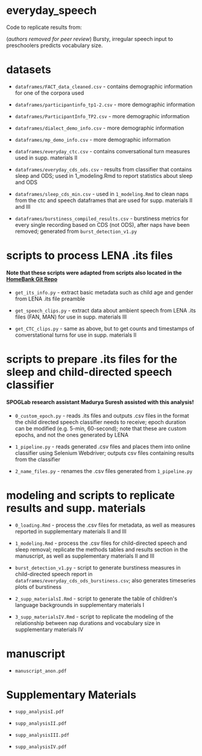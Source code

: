 # everyday_speech

Code to replicate results from:

(*authors removed for peer review*) Bursty, irregular speech input to preschoolers predicts vocabulary size. 

# datasets

* `dataframes/FACT_data_cleaned.csv` - contains demographic information for one of the corpora used
 
* `dataframes/participantinfo_tp1-2.csv` - more demographic information

* `dataframes/ParticipantInfo_TP2.csv` - more demographic information

* `dataframes/dialect_demo_info.csv` - more demographic information
 
* `dataframes/mp_demo_info.csv` - more demographic information

* `dataframes/everyday_ctc.csv` - contains conversational turn measures used in supp. materials II

* `dataframes/everyday_cds_ods.csv` - results from classifier that contains sleep and ODS; used in 1_modeling.Rmd to report statistics about sleep and ODS

* `dataframes/sleep_cds_min.csv` - used in `1_modeling.Rmd` to clean naps from the ctc and speech dataframes that are used for supp. materials II and III

* `dataframes/burstiness_compiled_results.csv` - burstiness metrics for every single recording based on CDS (not ODS), after naps have been removed; generated from `burst_detection_v1.py`

# scripts to process LENA .its files
#### Note that these scripts were adapted from scripts also located in the [HomeBank Git Repo](https://github.com/HomeBankCode)

* `get_its_info.py` - extract basic metadata such as child age and gender from LENA .its file preamble

* `get_speech_clips.py` - extract data about ambient speech from LENA .its files (FAN, MAN) for use in supp. materials III

* `get_CTC_clips.py` - same as above, but to get counts and timestamps of converstational turns for use in supp. materials II

# scripts to prepare .its files for the sleep and child-directed speech classifier
#### SPOGLab research assistant Madurya Suresh assisted with this analysis!

* `0_custom_epoch.py` - reads .its files and outputs .csv files in the format the child directed speech classifier needs to receive; epoch duration can be modified (e.g. 5-min, 60-second); note that these are custom epochs, and not the ones generated by LENA

* `1_pipeline.py` - reads generated .csv files and places them into online classifier using Selenium Webdriver; outputs csv files containing results from the classifier

* `2_name_files.py` - renames the .csv files generated from `1_pipeline.py`

# modeling and scripts to replicate results and supp. materials
  
* `0_loading.Rmd` - process the .csv files for metadata, as well as measures reported in supplementary materials II and III

* `1_modeling.Rmd` - process the .csv files for child-directed speech and sleep removal; replicate the methods tables and results section in the manuscript, as well as supplementary materials II and III

* `burst_detection_v1.py` - script to generate burstiness measures in child-directed speech report in `dataframes/everyday_cds_ods_burstiness.csv`; also generates timeseries plots of burstiness

* `2_supp_materialsI.Rmd` - script to generate the table of children's language backgrounds in supplementary materials I

* `3_supp_materialsIV.Rmd` - script to replicate the modeling of the relationship between nap durations and vocabulary size in supplementary materials IV

# manuscript

* `manuscript_anon.pdf`

# Supplementary Materials

* `supp_analysisI.pdf`

* `supp_analysisII.pdf`

* `supp_analysisIII.pdf`

* `supp_analysisIV.pdf`
